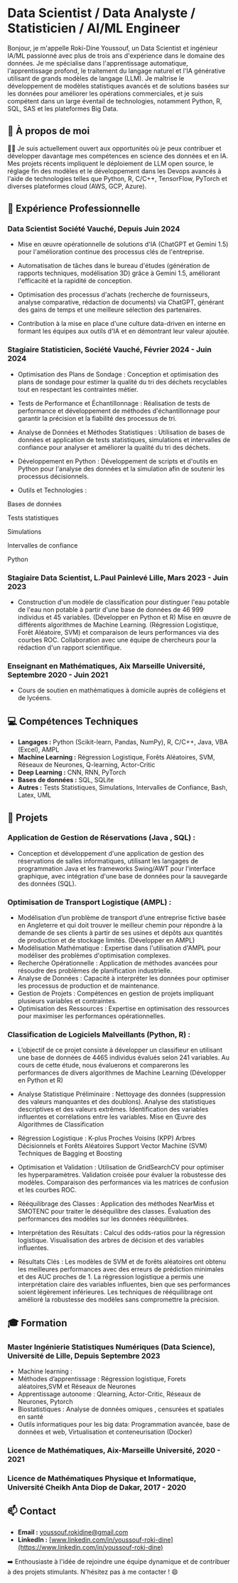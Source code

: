 # Data Scientist / Data Analyste / Statisticien / AI/ML Engineer 

Bonjour, je m'appelle Roki-Dine Youssouf, un Data Scientist et ingénieur IA/ML passionné avec plus de trois ans d'expérience dans le domaine des données. Je me spécialise dans l'apprentissage automatique, l'apprentissage profond, le traitement du langage naturel et l'IA générative utilisant de grands modèles de langage (LLM). Je maîtrise le développement de modèles statistiques avancés et de solutions basées sur les données pour améliorer les opérations commerciales, et je suis compétent dans un large éventail de technologies, notamment Python, R, SQL, SAS et les plateformes Big Data.

## 👋 À propos de moi

👨‍💻 Je suis actuellement ouvert aux opportunités où je peux contribuer et développer davantage mes compétences en science des données et en IA. Mes projets récents impliquent le déploiement de LLM open source, le réglage fin des modèles et le développement dans les Devops avancés à l'aide de technologies telles que Python, R, C/C++, TensorFlow, PyTorch et diverses plateformes cloud (AWS, GCP, Azure).

## 🚀 Expérience Professionnelle
### Data Scientist  Société Vauché, Depuis Juin 2024
- Mise en œuvre opérationnelle de solutions d'IA (ChatGPT et Gemini 1.5) pour l'amélioration continue des processus clés de l'entreprise.

- Automatisation de tâches dans le bureau d'études (génération de rapports techniques, modélisation 3D) grâce à Gemini 1.5, améliorant l'efficacité et la rapidité de conception.

- Optimisation des processus d'achats (recherche de fournisseurs, analyse comparative, rédaction de documents) via ChatGPT, générant des gains de temps et une meilleure sélection des partenaires.

- Contribution à la mise en place d'une culture data-driven en interne en formant les équipes aux outils d'IA et en démontrant leur valeur ajoutée.

### Stagiaire Statisticien, Société Vauché, Février 2024 - Juin 2024
- Optimisation des Plans de Sondage : Conception et optimisation des plans de sondage pour estimer la qualité du tri des déchets recyclables tout en respectant les contraintes métier.

- Tests de Performance et Échantillonnage : Réalisation de tests de performance et développement de méthodes d'échantillonnage pour garantir la précision et la fiabilité des processus de tri.

- Analyse de Données et Méthodes Statistiques : Utilisation de bases de données et application de tests statistiques, simulations et intervalles de confiance pour analyser et améliorer la qualité du tri des déchets.

- Développement en Python : Développement de scripts et d'outils en Python pour l'analyse des données et la simulation afin de soutenir les processus décisionnels.

- Outils et Technologies :
  
Bases de données   

Tests statistiques

Simulations

Intervalles de confiance

Python

### Stagiaire Data Scientist, L.Paul Painlevé Lille, Mars 2023 - Juin 2023
- Construction d'un modèle de classification pour distinguer l'eau potable de l'eau non potable à
  partir d'une base de données de 46 999 individus et 45 variables. (Développer en Python et R)
  Mise en œuvre de différents algorithmes de Machine Learning. (Régression Logistique, Forêt
  Aléatoire, SVM) et comparaison de leurs performances via des courbes ROC.
  Collaboration avec une équipe de chercheurs pour la rédaction d'un rapport scientifique.
### Enseignant en Mathématiques, Aix Marseille Université, Septembre 2020 - Juin 2021
- Cours de soutien en mathématiques à domicile auprès de collégiens et de lycéens.

## 💻 Compétences Techniques

- **Langages :** Python (Scikit-learn, Pandas, NumPy), R, C/C++, Java, VBA (Excel), AMPL
- **Machine Learning :** Régression Logistique, Forêts Aléatoires, SVM, Réseaux de Neurones, Q-learning, Actor-Critic
- **Deep Learning :** CNN, RNN, PyTorch
- **Bases de données :** SQL, SQLite
- **Autres :** Tests Statistiques, Simulations, Intervalles de Confiance, Bash, Latex, UML

## 🔨 Projets

### **Application de Gestion de Réservations (Java , SQL) :**
-  Conception et développement d'une application de gestion des réservations de salles informatiques,
   utilisant les langages de programmation Java et les frameworks Swing/AWT pour l'interface
   graphique, avec intégration d'une base de données pour la sauvegarde des données (SQL).
### **Optimisation de Transport Logistique (AMPL) :**
- Modélisation d’un problème de transport d’une entreprise fictive basée en Angleterre et qui doit trouver
   le meilleur chemin pour répondre à la demande de ses clients à partir de ses usines et dépôts aux
   quantités de production et de stockage limités. (Développer en AMPL)
- Modélisation Mathématique : Expertise dans l'utilisation d'AMPL pour modéliser des problèmes d'optimisation complexes.
- Recherche Opérationnelle : Application de méthodes avancées pour résoudre des problèmes de planification industrielle.
- Analyse de Données : Capacité à interpréter les données pour optimiser les processus de production et de maintenance.
- Gestion de Projets : Compétences en gestion de projets impliquant plusieurs variables et contraintes.
- Optimisation des Ressources : Expertise en optimisation des ressources pour maximiser les performances opérationnelles.
### **Classification de Logiciels Malveillants (Python, R) :**
- L’objectif de ce projet consiste à développer un classifieur en utilisant une base de données de 4465
  individus évalués selon 241 variables. Au cours de cette étude, nous évaluerons et comparerons les
  performances de divers algorithmes de Machine Learning (Développer en Python et R)
- Analyse Statistique Préliminaire : Nettoyage des données (suppression des valeurs manquantes et des doublons).
Analyse des statistiques descriptives et des valeurs extrêmes.
Identification des variables influentes et corrélations entre les variables.
Mise en Œuvre des Algorithmes de Classification

- Régression Logistique :
K-plus Proches Voisins (KPP)
Arbres Décisionnels et Forêts Aléatoires
Support Vector Machine (SVM)
Techniques de Bagging et Boosting
- Optimisation et Validation :
Utilisation de GridSearchCV pour optimiser les hyperparamètres.
Validation croisée pour évaluer la robustesse des modèles.
Comparaison des performances via les matrices de confusion et les courbes ROC.
- Rééquilibrage des Classes :
Application des méthodes NearMiss et SMOTENC pour traiter le déséquilibre des classes.
Évaluation des performances des modèles sur les données rééquilibrées.
- Interprétation des Résultats :
Calcul des odds-ratios pour la régression logistique.
Visualisation des arbres de décision et des variables influentes.
- Résultats Clés : 
Les modèles de SVM et de forêts aléatoires ont obtenu les meilleures performances avec des erreurs de prédiction minimales et des AUC proches de 1.
La régression logistique a permis une interprétation claire des variables influentes, bien que ses performances soient légèrement inférieures.
Les techniques de rééquilibrage ont amélioré la robustesse des modèles sans compromettre la précision.  
## 🎓 Formation
### Master Ingénierie Statistiques Numériques (Data Science), Université de Lille, Depuis Septembre 2023
- Machine learning :
- Méthodes d’apprentissage :
Régression logistique, Forets aléatoires,SVM et Réseaux de Neurones
- Apprentissage autonome :
Qlearning, Actor-Critic, Réseaux de Neurones, Pytorch
- Biostatistiques :
Analyse de données omiques , censurées et spatiales en santé
- Outils informatiques pour les big data:
Programmation avancée, base de données et web, Virtualisation et conteneurisation (Docker)
### Licence de Mathématiques, Aix-Marseille Université, 2020 - 2021
### Licence de Mathématiques Physique et Informatique, Université Cheikh Anta Diop de Dakar, 2017 - 2020

## 📫 Contact

- **Email :** youssouf.rokidine@gmail.com
- **LinkedIn :** [www.linkedin.com/in/youssouf-roki-dine](https://www.linkedin.com/in/youssouf-roki-dine)

➡️ Enthousiaste à l'idée de rejoindre une équipe dynamique et de contribuer à des projets stimulants. N'hésitez pas à me contacter ! 😄
